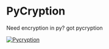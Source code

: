 # PyCryption
Need encryption in py? got pycryption

[![Pycryption](https://img.shields.io/badge/Pycryption-Lightweight%20Encryption-brightgreen?style=flat-square)](#)
